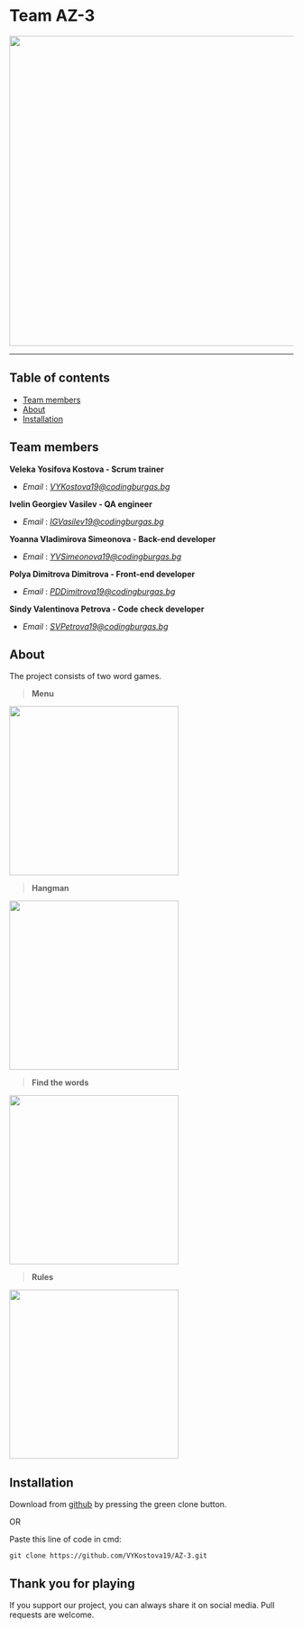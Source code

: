 # Team AZ-3

<img src="https://cdn.discordapp.com/attachments/776066171785969684/810824663256399892/logo_banner.gif" width="550px">

---

## Table of contents

+ [Team members](#teammembers)
+ [About](#about)
+ [Installation](#installation)

## Team members <a name = "teammembers"></a>
**Veleka Yosifova Kostova - Scrum trainer**
- *Email* : [*VYKostova19@codingburgas.bg*](mailto:VYKostova19@codingburgas.bg)

**Ivelin Georgiev Vasilev - QA engineer**
- *Email* : [*IGVasilev19@codingburgas.bg*](mailto:IGValsilev19@codingburgas.bg)

**Yoanna Vladimirova Simeonova - Back-end developer**
- *Email* : [*YVSimeonova19@codingburgas.bg*](mailto:YVSimeonova19@codingburgas.bg)

**Polya Dimitrova Dimitrova - Front-end developer**
- *Email* : [*PDDimitrova19@codingburgas.bg*](mailto:PDDimitrova19@codingburgas.bg)

**Sindy Valentinova Petrova - Code check developer**
- *Email* : [*SVPetrova19@codingburgas.bg*](mailto:SVPetrova19@codingburgas.bg)

## About <a name = "about"></a>
The project consists of two word games.

> **Menu**
<img height = "300px" src = "https://cdn.discordapp.com/attachments/774166732243337238/815676960545308672/unknown.png">

> **Hangman**
<img height = "300px" src = "https://cdn.discordapp.com/attachments/774166732243337238/815677267895386152/unknown.png">

> **Find the words**
<img height = "300px" src = "https://cdn.discordapp.com/attachments/774166732243337238/815677579432165376/unknown.png">

> **Rules**
<img height = "300px" src = "https://cdn.discordapp.com/attachments/774166732243337238/815677715566428180/unknown.png">


## Installation <a name = "installation"></a>

Download from [github](https://github.com/VYKostova19/AZ-3.git) by pressing the green clone button. 

OR

Paste this line of code in cmd:
````
git clone https://github.com/VYKostova19/AZ-3.git
````

## Thank you for playing
If you support our project, you can always share it on social media. Pull requests are welcome.
